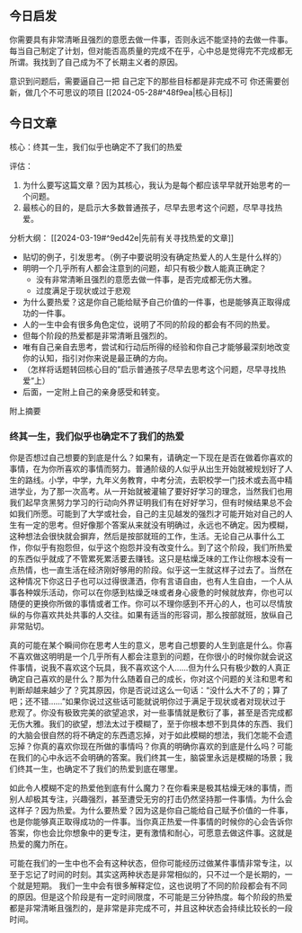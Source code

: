 ## 今日启发

你需要具有非常清晰且强烈的意愿去做一件事，否则永远不能坚持的去做一件事。
每当自己制定了计划，但对能否高质量的完成不在乎，心中总是觉得完不完成都无所谓。我找到了自己成为不了长期主义者的原因。

意识到问题后，需要逼自己一把
自己定下的那些目标都是非完成不可
	你还需要创新，做几个不可思议的项目         [[2024-05-28#^48f9ea|核心目标]]   

## 今日文章

核心：终其一生，我们似乎也确定不了我们的热爱

评估：

1. 为什么要写这篇文章？因为其核心，我认为是每个都应该早早就开始思考的一个问题。
2. 最核心的目的，是启示大多数普通孩子，尽早去思考这个问题，尽早寻找热爱。

分析大纲： [[2024-03-19#^9ed42e|先前有关寻找热爱的文章]] 

- 贴切的例子，引发思考。（例子中要说明没有确定热爱人的人生是什么样的）
- 明明一个几乎所有人都会注意到的问题，却只有极少数人能真正确定？
	- 没有非常清晰且强烈的意愿去做一件事，是否完成都无伤大雅。
	- 过度满足于现状或过于悲观
- 为什么要热爱？这是你自己能给赋予自己价值的一件事，也是能够真正取得成功的一件事。
- 人的一生中会有很多角色定位，说明了不同的阶段的都会有不同的热爱。
- 但每个阶段的热爱都是非常清晰且强烈的。
- 唯有自己亲自去思考，尝试和行动后所得的经验和你自己才能够最深刻地改变你的认知，指引对你来说是最正确的方向。
- （怎样将话题转回核心目的”启示普通孩子尽早去思考这个问题，尽早寻找热爱“上）
- 后面，一定附上自己的亲身感受和转变。

附上摘要


### 终其一生，我们似乎也确定不了我们的热爱

你是否想过自己想要的到底是什么？如果有，请确定一下现在是否在做着你喜欢的事情，在为你所喜欢的事情而努力。普通阶级的人似乎从出生开始就被规划好了人生的路线。小学，中学，九年义务教育，中考分流，去职校学一门技术或去高中精进学业，为了那一次高考。从一开始就被灌输了要好好学习的理念，当然我们也用我们起早贪黑努力学习的行动向外界证明我们有在好好学习，但有时候结果总不会如我们所愿。可能到了大学或社会，自己的主见越发的强烈才可能开始对自己的人生有一定的思考。但好像那个答案从来就没有明确过，永远也不确定。因为模糊，这种想法会很快就会摒弃，然后是按部就班的工作，生活。无论自己从事什么工作，你似乎有抱怨但，似乎这个抱怨并没有改变什么。到了这个阶段，我们所热爱的东西似乎就成了不管累死累活要去赚钱。这只是枯燥乏味的工作让你根本没有一点热情，也一直生活在经济刚好够用的阶段。似乎这一生就这样子过去了。当然在这种情况下你这日子也可以过得很潇洒，你有言语自由，也有人生自由，一个人从事各种娱乐活动，你可以在你感到枯燥乏味或者身心疲惫的时候就放弃，你也可以随便的更换你所做的事情或者工作。你可以不理你感到不开心的人，也可以尽情放纵的与你喜欢共处共事的人交往。如果有适当的形容词，那么按部就班，放纵自己非常贴切。

真的可能在某个瞬间你在思考人生的意义，思考自己想要的人生到底是什么。你喜不喜欢做这明明是一个几乎所有人都会注意到的问题，在你很小的时候你就会说这件事情，说我不喜欢这个玩具，我不喜欢这个人……但为什么只有极少数的人真正确定自己喜欢的是什么？那为什么随着自己的成长，你对这个问题的关注和思考和判断却越来越少了？究其原因，你是否说过这么一句话：“没什么大不了的；算了吧；还不错……”如果你说过这些话可能就说明你过于满足于现状或者对现状过于悲观了。你没有极致完美的欲望追求，对一些事情就是敷衍了事，甚至是否完成都无伤大雅。我们的欲望，想法太过于模糊了，至于你根本想不到具体的东西、我们的大脑会很自然的将不确定的东西遗忘掉，对于如此模糊的想法，我们怎能不会遗忘掉？你真的喜欢你现在所做的事情吗？你真的明确你喜欢的到底是什么吗？可能在我们的心中永远不会明确的答案。我们终其一生，脑袋里永远是模糊的场景；我们终其一生，也确定不了我们的热爱到底在哪里。

如此令人模糊不定的热爱他到底有什么魔力？在你看来是极其枯燥无味的事情，而别人却极其专注，兴趣强烈，甚至遭受无穷的打击仍然坚持那一件事情。为什么会这样子？因为热爱。为什么要热爱？因为这是你自己能给自己赋予价值的一件事，也是你能够真正取得成功的一件事。当你真正热爱一件事情的时候你的心会告诉你答案，你也会比你想象中的更专注，更有激情和耐心，可愿意去做这件事。这就是热爱的魔力所在。

可能在我们的一生中也不会有这种状态，但你可能经历过做某件事情非常专注，以至于忘记了时间的时刻。其实这两种状态是非常相似的，只不过一个是长期的，一个就是短期。
我们一生中会有很多解释定位，这也说明了不同的阶段都会有不同的原因。但是这个阶段是有一定时间限度，不可能是三分钟热度。每个阶段的热爱都是非常清晰且强烈的，是非常是非完成不可，并且这种状态会持续比较长的一段时间。



